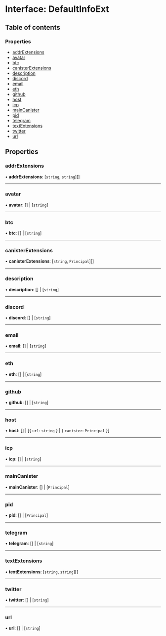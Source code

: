 # Interface: DefaultInfoExt

## Table of contents

### Properties

- [addrExtensions](DefaultInfoExt.md#addrextensions)
- [avatar](DefaultInfoExt.md#avatar)
- [btc](DefaultInfoExt.md#btc)
- [canisterExtensions](DefaultInfoExt.md#canisterextensions)
- [description](DefaultInfoExt.md#description)
- [discord](DefaultInfoExt.md#discord)
- [email](DefaultInfoExt.md#email)
- [eth](DefaultInfoExt.md#eth)
- [github](DefaultInfoExt.md#github)
- [host](DefaultInfoExt.md#host)
- [icp](DefaultInfoExt.md#icp)
- [mainCanister](DefaultInfoExt.md#maincanister)
- [pid](DefaultInfoExt.md#pid)
- [telegram](DefaultInfoExt.md#telegram)
- [textExtensions](DefaultInfoExt.md#textextensions)
- [twitter](DefaultInfoExt.md#twitter)
- [url](DefaultInfoExt.md#url)

## Properties

### addrExtensions

• **addrExtensions**: [`string`, `string`][]

___

### avatar

• **avatar**: [] \| [`string`]

___

### btc

• **btc**: [] \| [`string`]

___

### canisterExtensions

• **canisterExtensions**: [`string`, `Principal`][]

___

### description

• **description**: [] \| [`string`]

___

### discord

• **discord**: [] \| [`string`]

___

### email

• **email**: [] \| [`string`]

___

### eth

• **eth**: [] \| [`string`]

___

### github

• **github**: [] \| [`string`]

___

### host

• **host**: [] \| [{ `url`: `string`  } \| { `canister`: `Principal`  }]

___

### icp

• **icp**: [] \| [`string`]

___

### mainCanister

• **mainCanister**: [] \| [`Principal`]

___

### pid

• **pid**: [] \| [`Principal`]

___

### telegram

• **telegram**: [] \| [`string`]

___

### textExtensions

• **textExtensions**: [`string`, `string`][]

___

### twitter

• **twitter**: [] \| [`string`]

___

### url

• **url**: [] \| [`string`]
